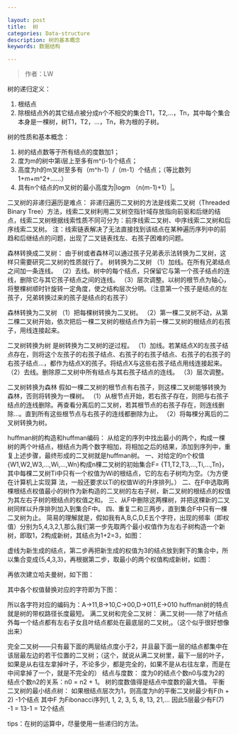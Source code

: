 ```yaml
---

layout: post
title:  树
categories: Data-structure
description: 树的基本概念
keywords: 数据结构

---
```

> 作者：LW



树的递归定义：
  1. 根结点
  2. 除根结点外的其它结点被分成n个不相交的集合T1，T2,...，Tn，其中每个集合本身是一棵树，树T1，T2，...，Tn，称为根的子树。

树的性质和基本概念：
  1. 树的结点数等于所有结点的度数加1；
  2. 度为m的树中第i层上至多有m^(i-1)个结点；
  3. 高度为h的m叉树至多有（m^h-1）/（m-1）个结点；（等比数列1+m+m^2+……）
  4. 具有n个结点的m叉树的最小高度为|logm （n(m-1)+1）|。

二叉树的非递归遍历是难点：
非递归遍历二叉树的方法是线索二叉树（Threaded Binary Tree）方法，线索二叉树利用二叉树空指针域存放指向前驱和后继的结点，线索二叉树根据线索性质不同可分为：前序线索二叉树、中序线索二叉树和后序线索二叉树。
注：线索链表解决了无法直接找到该结点在某种遍历序列中的前趋和后继结点的问题，出现了二叉链表找左、右孩子困难的问题。

森林转换成二叉树：
由于树或者森林可以通过孩子兄弟表示法转换为二叉树，这样只需要研究二叉树的性质就行了。
树转换为二叉树
（1）加线。在所有兄弟结点之间加一条连线。
（2）去线。树中的每个结点，只保留它与第一个孩子结点的连线，删除它与其它孩子结点之间的连线。
（3）层次调整。以树的根节点为轴心，将整棵树顺时针旋转一定角度，使之结构层次分明。（注意第一个孩子是结点的左孩子，兄弟转换过来的孩子是结点的右孩子）

                       
森林转换为二叉树
（1）把每棵树转换为二叉树。
（2）第一棵二叉树不动，从第二棵二叉树开始，依次把后一棵二叉树的根结点作为前一棵二叉树的根结点的右孩子，用线连接起来。
 

二叉树转换为树
是树转换为二叉树的逆过程。
（1）加线。若某结点X的左孩子结点存在，则将这个左孩子的右孩子结点、右孩子的右孩子结点、右孩子的右孩子的右孩子结点…，都作为结点X的孩子。将结点X与这些右孩子结点用线连接起来。
（2）去线。删除原二叉树中所有结点与其右孩子结点的连线。
（3）层次调整。

 
二叉树转换为森林
假如一棵二叉树的根节点有右孩子，则这棵二叉树能够转换为森林，否则将转换为一棵树。
（1）从根节点开始，若右孩子存在，则把与右孩子结点的连线删除。再查看分离后的二叉树，若其根节点的右孩子存在，则连线删除…。直到所有这些根节点与右孩子的连线都删除为止。
（2）将每棵分离后的二叉树转换为树。 




huffman树的构造和huffman编码：
从给定的序列中找出最小的两个，构成一棵树的两个叶结点，根结点为两个数字相加，将相加之后的结果，添加到序列中，重复上述步骤，最终形成的二叉树就是huffman树。
一、对给定的n个权值{W1,W2,W3,...,Wi,...,Wn}构成n棵二叉树的初始集合F= {T1,T2,T3,...,Ti,...,Tn}，其中每棵二叉树Ti中只有一个权值为Wi的根结点，它的左右子树均为空。（为方便在计算机上实现算 法，一般还要求以Ti的权值Wi的升序排列。）
二、在F中选取两棵根结点权值最小的树作为新构造的二叉树的左右子树，新二叉树的根结点的权值为其左右子树的根结点的权值之和。
三、从F中删除这两棵树，并把这棵新的二叉树同样以升序排列加入到集合F中。
四、重复二和三两步，直到集合F中只有一棵二叉树为止。
简易的理解就是，假如我有A,B,C,D,E五个字符，出现的频率（即权值）分别为5,4,3,2,1,那么我们第一步先取两个最小权值作为左右子树构造一个新树，即取1，2构成新树，其结点为1+2=3，如图：

虚线为新生成的结点，第二步再把新生成的权值为3的结点放到剩下的集合中，所以集合变成{5,4,3,3}，再根据第二步，取最小的两个权值构成新树，如图：

再依次建立哈夫曼树，如下图：

其中各个权值替换对应的字符即为下图：

所以各字符对应的编码为：A->11,B->10,C->00,D->011,E->010
huffman树的特点就是树的带权路径长度最短。
满二叉树和完全二叉树：
满二叉树——除了叶结点外每一个结点都有左右子女且叶结点都处在最底层的二叉树,。（这个似乎很好想像出来）

完全二叉树——只有最下面的两层结点度小于2，并且最下面一层的结点都集中在该层最左边的若干位置的二叉树；（这个，就说从满二叉树里，最下一层的叶子，如果是从右往左拿掉叶子，不论多少，都是完全的，如果不是从右往左拿，而是在中间拿掉了一个，就是不完全的）
结点与度数：
度为0的结点个数n0与度为2的结点个数n2的关系：n0 = n2 + 1。
树的度数值得是结点中度数的最大值。
平衡二叉树的最小结点树：
如果根结点层次为1，则高度为h的平衡二叉树最少有F(h + 2) -1个结点
其中F 为Fibonacci序列1, 1, 2, 3, 5, 8, 13, 21,...
因此5层最少有F(7) -1 = 13-1 = 12个结点

tips：在树的运算中，尽量使用一些递归的方法。


